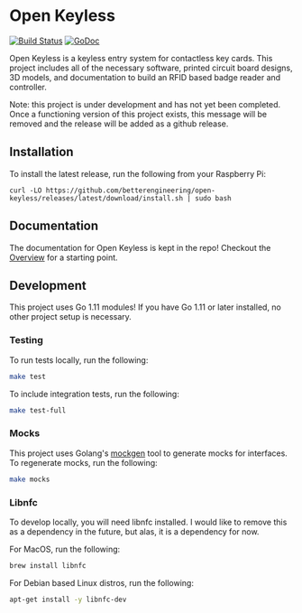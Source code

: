 # Open Keyless
[![Build Status](https://cloud.drone.io/api/badges/betterengineering/open-keyless/status.svg)](https://cloud.drone.io/betterengineering/open-keyless)
[![GoDoc](https://godoc.org/github.com/betterengineering/open-keyless?status.svg)](https://godoc.org/github.com/betterengineering/open-keyless)

Open Keyless is a keyless entry system for contactless key cards. This project includes all of the necessary software,
printed circuit board designs, 3D models, and documentation to build an RFID based badge reader and controller.

Note: this project is under development and has not yet been completed. Once a functioning version of this
project exists, this message will be removed and the release will be added as a github release.

## Installation
To install the latest release, run the following from your Raspberry Pi:
```
curl -LO https://github.com/betterengineering/open-keyless/releases/latest/download/install.sh | sudo bash
```

## Documentation
The documentation for Open Keyless is kept in the repo! Checkout the [Overview](docs/overview.md) for a starting point.

## Development
This project uses Go 1.11 modules! If you have Go 1.11 or later installed, no other project setup is necessary.

### Testing
To run tests locally, run the following:
```bash
make test
```

To include integration tests, run the following:
```bash
make test-full
```

### Mocks
This project uses Golang's [mockgen](https://github.com/golang/mock) tool to generate mocks for interfaces. To regenerate mocks, run the following:
```bash
make mocks
```

### Libnfc
To develop locally, you will need libnfc installed. I would like to remove this as a dependency in the future, but alas,
it is a dependency for now.

For MacOS, run the following:
```bash
brew install libnfc
```

For Debian based Linux distros, run the following:
```bash
apt-get install -y libnfc-dev
```
